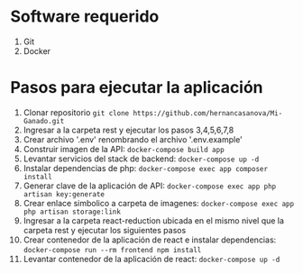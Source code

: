 # Software requerido

1. Git
2. Docker

# Pasos para ejecutar la aplicación

1.  Clonar repositorio `git clone https://github.com/hernancasanova/Mi-Ganado.git`
2.  Ingresar a la carpeta rest y ejecutar los pasos 3,4,5,6,7,8
3.  Crear archivo '.env' renombrando el archivo '.env.example'
4.  Construir imagen de la API: `docker-compose build app`
5.  Levantar servicios del stack de backend: `docker-compose up -d`
6.  Instalar dependencias de php: `docker-compose exec app composer install`
7.  Generar clave de la aplicación de API: `docker-compose exec app php artisan key:generate`
8.  Crear enlace simbolico a carpeta de imagenes: `docker-compose exec app php artisan storage:link`
9.  Ingresar a la carpeta react-reduction ubicada en el mismo nivel que la carpeta rest y ejecutar los siguientes pasos
10. Crear contenedor de la aplicación de react e instalar dependencias: `docker-compose run --rm frontend npm install`
11. Levantar contenedor de la aplicación de react: `docker-compose up -d`
